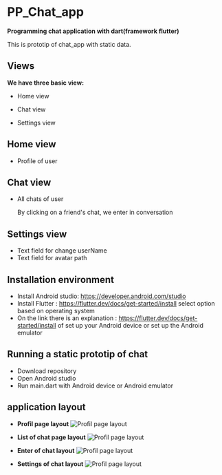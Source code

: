 # PP_Chat_app
**Programming chat application with dart(framework flutter)** 

This is prototip of chat_app with static data.

## Views

**We have three basic view:**  

  - Home view 

  - Chat view 

  - Settings view

## Home view

  - Profile of user 

## Chat view

  - All chats of user 
    
    By clicking on a friend's chat, we enter in conversation
    
## Settings view 
  
  - Text field for change userName
  - Text field for avatar path

## Installation environment
  - Install Android studio: https://developer.android.com/studio
  - Install Flutter : https://flutter.dev/docs/get-started/install 
    select option based on operating system
  - On the link there is an explanation : https://flutter.dev/docs/get-started/install
    of set up your Android device or set up the Android emulator

## Running a static prototip of chat 
  - Download repository
  - Open Android studio 
  - Run main.dart with Android device or Android emulator
 
## application layout
 - **Profil page layout** 
 ![Profil page layout](https://github.com/matf-pp/2020_Ps4Flutter/blob/master/chat_app/screenOfApp/Screenshot_1589078374.png?raw=true)
 
 - **List of chat page layout** 
 ![Profil page layout](https://github.com/matf-pp/2020_Ps4Flutter/blob/master/chat_app/screenOfApp/Screenshot_1589078370.png?raw=true)

- **Enter of chat layout** 
 ![Profil page layout](https://github.com/matf-pp/2020_Ps4Flutter/blob/master/chat_app/screenOfApp/Screenshot_1589078382.png?raw=true)
 
 - **Settings of chat layout** 
 ![Profil page layout](https://github.com/matf-pp/2020_Ps4Flutter/blob/master/chat_app/screenOfApp/Screenshot_1589078387.png?raw=true)
